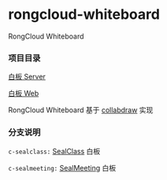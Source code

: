 # rongcloud-whiteboard

RongCloud Whiteboard

### 项目目录

[白板 Server](./server)

[白板 Web](./web)

RongCloud Whiteboard 基于 [collabdraw](https://github.com/anandtrex/collabdraw) 实现

### 分支说明

`c-sealclass:` [SealClass](http://sealclass.rongcloud.cn) 白板

`c-sealmeeting:` [SealMeeting](https://sealmeeting.rongcloud.cn/sealmeeting) 白板
